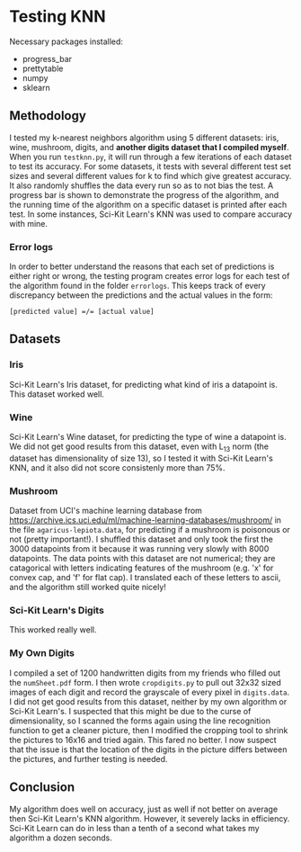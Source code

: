 # Testing KNN

Necessary packages installed:
- progress_bar
- prettytable
- numpy
- sklearn

## Methodology

I tested my k-nearest neighbors algorithm using 5 different datasets: iris, wine, mushroom, digits, and **another digits dataset that I compiled myself**. When you run `testknn.py`, it will run through a few iterations of each dataset to test its accuracy. For some datasets, it tests with several different test set sizes and several different values for k to find which give greatest accuracy. It also randomly shuffles the data every run so as to not bias the test. A progress bar is shown to demonstrate the progress of the algorithm, and the running time of the algorithm on a specific dataset is printed after each test. In some instances, Sci-Kit Learn's KNN was used to compare accuracy with mine.

### Error logs

In order to better understand the reasons that each set of predictions is either right or wrong, the testing program creates error logs for each test of the algorithm found in the folder `errorlogs`. This keeps track of every discrepancy between the predictions and the actual values in the form:

```
[predicted value] =/= [actual value]
```

## Datasets

### Iris

Sci-Kit Learn's Iris dataset, for predicting what kind of iris a datapoint is. This dataset worked well.

### Wine

Sci-Kit Learn's Wine dataset, for predicting the type of wine a datapoint is. We did not get good results from this dataset, even with L<sub>13</sub> norm (the dataset has dimensionality of size 13), so I tested it with Sci-Kit Learn's KNN, and it also did not score consistenly more than 75%.

### Mushroom

Dataset from UCI's machine learning database from https://archive.ics.uci.edu/ml/machine-learning-databases/mushroom/ in the file `agaricus-lepiota.data`, for predicting if a mushroom is poisonous or not (pretty important!). I shuffled this dataset and only took the first the 3000 datapoints from it because it was running very slowly with 8000 datapoints. The data points with this dataset are not numerical; they are catagorical with letters indicating features of the mushroom (e.g. 'x' for convex cap, and 'f' for flat cap). I translated each of these letters to ascii, and the algorithm still worked quite nicely!

### Sci-Kit Learn's Digits

This worked really well.

### My Own Digits

I compiled a set of 1200 handwritten digits from my friends who filled out the `numSheet.pdf` form. I then wrote `cropdigits.py` to pull out 32x32 sized images of each digit and record the grayscale of every pixel in `digits.data`. I did not get good results from this dataset, neither by my own algorithm or Sci-Kit Learn's. I suspected that this might be due to the curse of dimensionality, so I scanned the forms again using the line recognition function to get a cleaner picture, then I modified the cropping tool to shrink the pictures to 16x16 and tried again. This fared no better. I now suspect that the issue is that the location of the digits in the picture differs between the pictures, and further testing is needed.

## Conclusion

My algorithm does well on accuracy, just as well if not better on average then Sci-Kit Learn's KNN algorithm. However, it severely lacks in efficiency. Sci-Kit Learn can do in less than a tenth of a second what takes my algorithm a dozen seconds.